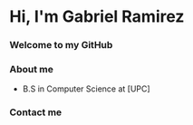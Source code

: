 # Hi, I'm Gabriel Ramirez
### Welcome to my GitHub

### About me
- B.S in Computer Science at [UPC]


### Contact me

